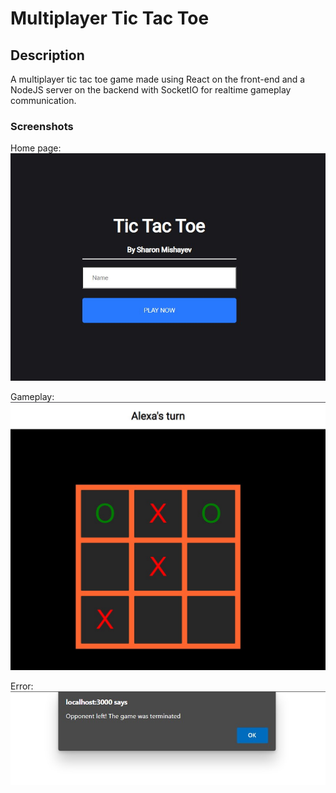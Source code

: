 # Multiplayer Tic Tac Toe
## Description 
A multiplayer tic tac toe game made using React on the front-end 
and a NodeJS server on the backend with SocketIO for realtime gameplay 
communication.

### Screenshots
Home page:
![home-page](https://github.com/SherMish/Tic-Tac-Toe/blob/master/client/src/assets/screenshots/home.jpg?raw=true)

Gameplay:
![game-play](https://github.com/SherMish/Tic-Tac-Toe/blob/master/client/src/assets/screenshots/gameplay.jpg?raw=true)

Error:
![error](https://github.com/SherMish/Tic-Tac-Toe/blob/master/client/src/assets/screenshots/error.jpg?raw=true)


